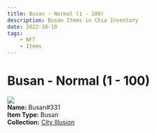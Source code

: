 ```yaml
---
title: Busan - Normal (1 - 100)
description: Busan Items in Chia Inventory
date: 2022-10-10
tags:
    - NFT
    - Items
---
```


# Busan - Normal (1 - 100)
<div class="item_thumbnail">
<img loading="lazy" src="https://hydv5ikn46isi26jrwmakhpugkdhohnjn2uoz3z4cllkfxj5ygla.arweave.net/PgdeoU3nkSRryY2YBR30MoZ3HaluqOzvPBLWot09wZY"><br/>
<div><strong>Name:</strong> Busan#331</div>
<div><strong>Item Type:</strong> Busan</div>
<div><strong>Collection:</strong> <a href="https://www.spacescan.io/xch/nft/collection/col1lend2dcn558km4wcwta4xnkfv3xpcmlp9kyt0m909emvfxechlyqdl5ndg">City Illusion</a></div>
</div>

